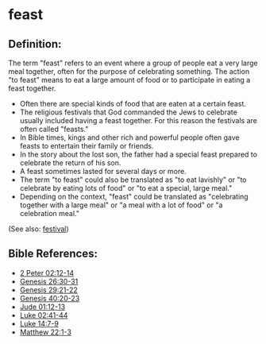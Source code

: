 # feast #

## Definition: ##

The term "feast" refers to an event where a group of people eat a very large meal together, often for the purpose of celebrating something. The action "to feast" means to eat a large amount of food or to participate in eating a feast together.

* Often there are special kinds of food that are eaten at a certain feast.
* The religious festivals that God commanded the Jews to celebrate usually included having a feast together. For this reason the festivals are often called "feasts."
* In Bible times, kings and other rich and powerful people often gave feasts to entertain their family or friends.
* In the story about the lost son, the father had a special feast prepared to celebrate the return of his son.
* A feast sometimes lasted for several days or more.
* The term "to feast" could also be translated as "to eat lavishly" or "to celebrate by eating lots of food" or "to eat a special, large meal."
* Depending on the context, "feast" could be translated as "celebrating together with a large meal" or "a meal with a lot of food" or "a celebration meal."

(See also: [festival](../other/festival.md))

## Bible References: ##

* [2 Peter 02:12-14](https://door43.org/en/bible/notes/2pe/02/12)
* [Genesis 26:30-31](https://door43.org/en/bible/notes/gen/26/30)
* [Genesis 29:21-22](https://door43.org/en/bible/notes/gen/29/21)
* [Genesis 40:20-23](https://door43.org/en/bible/notes/gen/40/20)
* [Jude 01:12-13](https://door43.org/en/bible/notes/jud/01/12)
* [Luke 02:41-44](https://door43.org/en/bible/notes/luk/02/41)
* [Luke 14:7-9](https://door43.org/en/bible/notes/luk/14/07)
* [Matthew 22:1-3](https://door43.org/en/bible/notes/mat/22/01)

